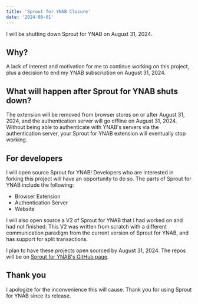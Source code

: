 ```yaml
---
title: 'Sprout for YNAB Closure'
date: '2024-08-01'
---
```

I will be shutting down Sprout for YNAB on August 31, 2024. 

## Why?
A lack of interest and motivation for me to continue working on this project, plus a decision to end my YNAB subscription on August 31, 2024.

## What will happen after Sprout for YNAB shuts down?
The extension will be removed from browser stores on or after August 31, 2024, and the authentication server will go offline on August 31, 2024. Without being able to authenticate with YNAB's servers via the authentication server, your Sprout for YNAB extension will eventually stop working.

## For developers
I will open source Sprout for YNAB! Developers who are interested in forking this project will have an opportunity to do so. The parts of Sprout for YNAB include the following:
- Browser Extension
- Authentication Server
- Website

I will also open source a V2 of Sprout for YNAB that I had worked on and had not finished. This V2 was written from scratch with a different communication paradigm from the current version of Sprout for YNAB, and has support for split transactions.

I plan to have these projects open sourced by August 31, 2024. The repos will be on [Sprout for YNAB's GitHub page](https://github.com/Sprout-for-YNAB).

## Thank you
I apologize for the inconvenience this will cause. Thank you for using Sprout for YNAB since its release.